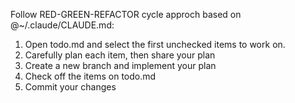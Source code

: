 Follow RED-GREEN-REFACTOR cycle approch based on @~/.claude/CLAUDE.md:
1. Open todo.md and select the first unchecked items to work on.
2. Carefully plan each item, then share your plan
3. Create a new branch and implement your plan
4. Check off the items on todo.md
5. Commit your changes
